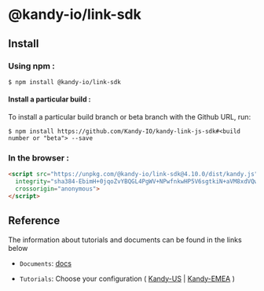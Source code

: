 # @kandy-io/link-sdk

## Install

### Using npm :

`$ npm install @kandy-io/link-sdk`

#### Install a particular build :

To install a particular build branch or beta branch with the Github URL, run:

`$ npm install https://github.com/Kandy-IO/kandy-link-js-sdk#<build number or "beta"> --save`

### In the browser :
```html
<script src="https://unpkg.com/@kandy-io/link-sdk@4.10.0/dist/kandy.js"
  integrity="sha384-EbimH+0jqoZvYBQGL4PgWV+NPwfnkwHP5V6sgtkiN+aVM8xdVQwQecmom8uRBoGO"
  crossorigin="anonymous">
</script>
```
## Reference

The information about tutorials and documents can be found in the links below

* `Documents`: [docs](https://kandy-io.github.io/kandy-link-js-sdk/docs)

* `Tutorials`: Choose your configuration ( [Kandy-US](https://Kandy-IO.github.io/kandy-link-js-sdk/tutorials/?SUBSCRIPTIONFQDN=spidr-ucc.genband.com&WEBSOCKETFQDN=spidr-ucc.genband.com&ICESERVER1=turns:turn-ucc-2.genband.com:443?transport=tcp&ICESERVER2=turns:turn-ucc-1.genband.com:443?transport=tcp#/Configurations) | [Kandy-EMEA](https://Kandy-IO.github.io/kandy-link-js-sdk/tutorials/?SUBSCRIPTIONFQDN=spidr-em.genband.com&WEBSOCKETFQDN=spidr-em.genband.com&ICESERVER1=turns:turn-em-2.genband.com:443?transport=tcp&ICESERVER2=turns:turn-em-1.genband.com:443?transport=tcp#/Configurations) )
